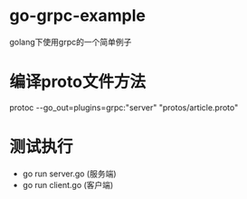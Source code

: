 # go-grpc-example
golang下使用grpc的一个简单例子

# 编译proto文件方法
protoc --go_out=plugins=grpc:"server" "protos/article.proto"

# 测试执行
- go run server.go (服务端)
- go run client.go (客户端)
